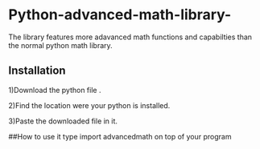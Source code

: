 # Python-advanced-math-library-
The library features more adavanced math functions and capabilties than the normal python math library.
## Installation 
1)Download the python file .

2)Find the location were your python is installed.

3)Paste the downloaded file in it.

##How to use it 
type import advancedmath on top of your program
